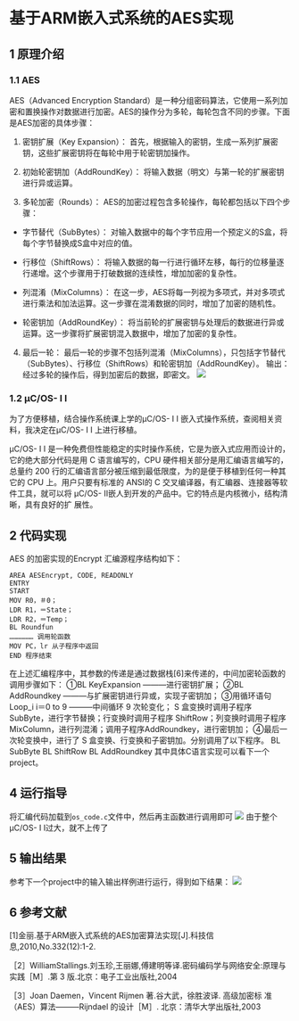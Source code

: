 # 基于ARM嵌入式系统的AES实现
## 1  原理介绍
### 1.1 AES
AES（Advanced Encryption Standard）是一种分组密码算法，它使用一系列加密和置换操作对数据进行加密。AES的操作分为多轮，每轮包含不同的步骤。下面是AES加密的具体步骤：

1. 密钥扩展（Key Expansion）： 首先，根据输入的密钥，生成一系列扩展密钥，这些扩展密钥将在每轮中用于轮密钥加操作。

2. 初始轮密钥加（AddRoundKey）： 将输入数据（明文）与第一轮的扩展密钥进行异或运算。

3. 多轮加密（Rounds）： AES的加密过程包含多轮操作，每轮都包括以下四个步骤：

* 字节替代（SubBytes）： 对输入数据中的每个字节应用一个预定义的S盒，将每个字节替换成S盒中对应的值。

*  行移位（ShiftRows）： 将输入数据的每一行进行循环左移，每行的位移量逐行递增。这个步骤用于打破数据的连续性，增加加密的复杂性。

*  列混淆（MixColumns）： 在这一步，AES将每一列视为多项式，并对多项式进行乘法和加法运算。这一步骤在混淆数据的同时，增加了加密的随机性。

*  轮密钥加（AddRoundKey）： 将当前轮的扩展密钥与处理后的数据进行异或运算。这一步骤将扩展密钥混入数据中，增加了加密的复杂性。

4. 最后一轮： 最后一轮的步骤不包括列混淆（MixColumns），只包括字节替代（SubBytes）、行移位（ShiftRows）和轮密钥加（AddRoundKey）。
输出： 经过多轮的操作后，得到加密后的数据，即密文。
![](https://img1.imgtp.com/2023/08/03/9VJ8mI0o.png)
### 1.2 μC/OS- I I 
为了方便移植，结合操作系统课上学的μC/OS- I I 嵌入式操作系统，查阅相关资料，我决定在μC/OS- I I 上进行移植。

μC/OS- I I 是一种免费但性能稳定的实时操作系统，它是为嵌入式应用而设计的，它的绝大部分代码是用 C 语言编写的，CPU 硬件相关部分是用汇编语言编写的，总量约 200 行的汇编语言部分被压缩到最低限度，为的是便于移植到任何一种其它的 CPU 上。用户只要有标准的 ANSI的 C 交叉编译器，有汇编器、连接器等软件工具，就可以将 μC/OS- II嵌人到开发的产品中。它的特点是内核微小，结构清晰，具有良好的扩
展性。
## 2 代码实现
AES 的加密实现的Encrypt 汇编源程序结构如下：
```
AREA AESEncrypt, CODE, READONLY
ENTRY 
START
MOV R0，＃0；
LDR R1，＝State；
LDR R2，＝Temp；
BL Roundfun
……………… 调用轮函数
MOV PC，lr 从子程序中返回
END 程序结束
```
在上述汇编程序中，其参数的传递是通过数据栈[6]来传递的，中间加密轮函数的调用步骤如下：
①BL KeyExpansion ———进行密钥扩展；
②BL AddRoundkey ———与扩展密钥进行异或，实现子密钥加；
③用循环语句 Loop_i i＝0 to 9 ———中间循环 9 次轮变化；
S 盒变换时调用子程序 SubByte，进行字节替换；行变换时调用子程序 ShiftRow；列变换时调用子程序 MixColumn，进行列混淆；调用子程序AddRoundkey，进行密钥加；
④最后一次轮变换中，进行了 S 盒变换、行变换和子密钥加。分别调用了以下程序。
BL SubByte
BL ShiftRow
BL AddRoundkey
其中具体C语言实现可以看下一个project。
## 4 运行指导
将汇编代码加载到`os_code.c`文件中，然后再主函数进行调用即可
![](https://img1.imgtp.com/2023/08/03/fCaSAylX.png)
由于整个μC/OS- I I过大，就不上传了
## 5 输出结果
参考下一个project中的输入输出样例进行运行，得到如下结果：
![](https://img1.imgtp.com/2023/08/03/PnC12czr.png)
## 6 参考文献
[1]金丽.基于ARM嵌入式系统的AES加密算法实现[J].科技信息,2010,No.332(12):1-2.

［2］WilliamStallings.刘玉珍,王丽娜,傅建明等译.密码编码学与网络安全:原理与实践［M］.第 3 版.北京：电子工业出版社,2004

［3］Joan Daemen，Vincent Rijmen 著.谷大武，徐胜波译. 高级加密标
准（AES）算法———Rijndael 的设计［M］. 北京：清华大学出版社,2003